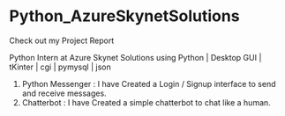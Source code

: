 # Python_AzureSkynetSolutions
Check out my Project Report


Python Intern at Azure Skynet Solutions using Python | Desktop GUI | tKinter | cgi | pymysql | json
1. Python Messenger : I have Created a Login / Signup interface to send and receive messages.
2. Chatterbot : I have Created a simple chatterbot to chat like a human.
